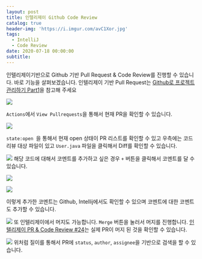 ```yaml
---
layout: post
title: 인텔리제이 Github Code Review
catalog: true
header-img: 'https://i.imgur.com/avC1Xor.jpg'
tags:
  - IntelliJ
  - Code Review
date: 2020-07-18 00:00:00
subtitle:
---
```



인텔리제이기반으로 Github 기반 Pull Request & Code Review를 진행할 수 있습니다. 바로 기능을 살펴보겠습니다. 인텔리제이 기반 Pull Request는 [Github로 프로젝트 관리하기 Part1](https://cheese10yun.github.io/github-proejct/#pull-requestcode-review-1)을 참고해 주세요

![](https://raw.githubusercontent.com/cheese10yun/github-project-management/master/images//intellij-pr-3.png)

`Actions`에서 `View Pullrequests`을 통해서 현재 PR을 확인할 수 있습니다.


![](https://raw.githubusercontent.com/cheese10yun/github-project-management/master/images//intellij-pr-4.png)

`state:open `을 통해서 현재 open 상태이 PR 리스트를 확인할 수 있고 우측에는 코드 리뷰 대상 파일이 있고 `User.java` 파일을 클릭해서 Diff를 확인할 수 있습니다.

![](https://raw.githubusercontent.com/cheese10yun/github-project-management/master/images//intellij-pr-5.png)
해당 코드에 대해서 코멘트를 추가하고 싶은 경우 `+` 버튼을 클릭해서 코멘트를 달 수 있습니다.

![](https://raw.githubusercontent.com/cheese10yun/github-project-management/master/images//intellij-pr-6.png)

![](https://raw.githubusercontent.com/cheese10yun/github-project-management/master/images//intellij-pr-7.png)

이렇게 추가한 코멘트는 Github, Intellij에서도 확인할 수 있으며 코멘트에 대한 코멘트도 추가할 수 있습니다.

![](https://raw.githubusercontent.com/cheese10yun/github-project-management/master/images//intellij-pr-8.png)
또 인텔리제이에서 머지도 가능합니다. `Merge` 버튼을 눌러서 머지를 진행합니다. [인텔리제이 PR & Code Review #24](https://github.com/cheese10yun/github-project-management/pull/24)는 실제 PR이 머지 된 것을 확인할 수 있습니다.

![](https://raw.githubusercontent.com/cheese10yun/github-project-management/master/images//intellij-pr-9.png)
위처럼 질이를 통해서 PR에 `status`, `author`, `assignee`을 기반으로 검색을 할 수 있습니다.